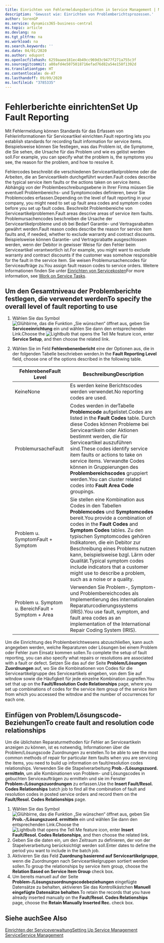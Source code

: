 ```yaml
---
title: Einrichten von Fehlermeldungsberichten in Service Management | Microsoft Docs
description: 'Gewusst wie: Einrichten von Problemberichtsprozessen.'
author: SorenGP
ms.service: dynamics365-business-central
ms.topic: article
ms.devlang: na
ms.tgt_pltfrm: na
ms.workload: na
ms.search.keywords: ''
ms.date: 04/01/2020
ms.author: edupont
ms.openlocfilehash: 6259aaee181ec4b49cc969d3c9477f271a755c3f
ms.sourcegitcommit: a80afd4e5075018716efad76d82a54e158f1392d
ms.translationtype: HT
ms.contentlocale: de-AT
ms.lasthandoff: 09/09/2020
ms.locfileid: "3785335"
---
```

# <a name="set-up-fault-reporting"></a><span data-ttu-id="1bf30-103">Fehlerberichte einrichten</span><span class="sxs-lookup"><span data-stu-id="1bf30-103">Set Up Fault Reporting</span></span>
<span data-ttu-id="1bf30-104">Mit Fehlermeldung können Standards für das Erfassen von Fehlerinformationen für Serviceartikel einrichten.</span><span class="sxs-lookup"><span data-stu-id="1bf30-104">Fault reporting lets you establish standards for recording fault information for service items.</span></span> <span data-ttu-id="1bf30-105">Beispielsweise können Sie festlegen, was das Problem ist, die Symptome, die Sie sehen, die Ursache für das Problem und wie es gelöst werden soll.</span><span class="sxs-lookup"><span data-stu-id="1bf30-105">For example, you can specify what the problem is, the symptoms you see, the reason for the problem, and how to resolve it.</span></span>  

<span data-ttu-id="1bf30-106">Fehlercodes beschreibt die verschiedenen Serviceartikelprobleme oder die Arbeiten, die an Serviceartikeln durchgeführt wurden.</span><span class="sxs-lookup"><span data-stu-id="1bf30-106">Fault codes describe the typical service item faults or the actions taken on service items.</span></span> <span data-ttu-id="1bf30-107">Abhängig von der Problembeschreibungsebene in Ihrer Firma müssen Sie eventuell Problembereichs- und Symptomcodes definieren, bevor Sie Problemcodes erfassen.</span><span class="sxs-lookup"><span data-stu-id="1bf30-107">Depending on the level of fault reporting in your company, you might need to set up fault area codes and symptom codes before you set up fault codes.</span></span> <span data-ttu-id="1bf30-108">Beschreibt Problembereiche von Serviceartikelproblemen.</span><span class="sxs-lookup"><span data-stu-id="1bf30-108">Fault areas descrive areas of service item faults.</span></span> <span data-ttu-id="1bf30-109">Problemursachencodes beschreiben die Ursache der Serviceartikelprobleme und ob bei Bedarf Garantie- und Vertragsrabatten gewährt werden.</span><span class="sxs-lookup"><span data-stu-id="1bf30-109">Fault reason codes describe the reason for service item faults and, if needed, whether to exclude warranty and contract discounts.</span></span> <span data-ttu-id="1bf30-110">Beispielsweise können Garantie- und Vertragsrabatte ausgeschlossen werden, wenn der Debitor in gewisser Weise für den Fehler beim Serviceartikel verantwortlich ist.</span><span class="sxs-lookup"><span data-stu-id="1bf30-110">For example, you might want to exclude warranty and contract discounts if the customer was somehow responsible for the fault in the service item.</span></span> <span data-ttu-id="1bf30-111">Sie weisen Problemursachencodes für Serviceaufträge zu.</span><span class="sxs-lookup"><span data-stu-id="1bf30-111">You assign fault reason codes to service orders.</span></span> <span data-ttu-id="1bf30-112">Weitere Informationen finden Sie unter [Einrichten von Servicekosten](service-how-to-work-on-service-tasks.md)</span><span class="sxs-lookup"><span data-stu-id="1bf30-112">For more information, see [Work on Service Tasks](service-how-to-work-on-service-tasks.md).</span></span>  

## <a name="to-specify-the-overall-level-of-fault-reporting-to-use"></a><span data-ttu-id="1bf30-113">Um den Gesamtniveau der Problemberichte festlegen, die verwendet werden</span><span class="sxs-lookup"><span data-stu-id="1bf30-113">To specify the overall level of fault reporting to use</span></span>
1. <span data-ttu-id="1bf30-114">Wählen Sie das Symbol ![Glühbirne, das die Funktion „Sie wünschen“ öffnet](media/ui-search/search_small.png "Tell Me-Funktion") aus, geben Sie **Serviceeinrichtung** ein und wählen Sie dann den entsprechenden Link.</span><span class="sxs-lookup"><span data-stu-id="1bf30-114">Choose the ![Lightbulb that opens the Tell Me feature](media/ui-search/search_small.png "Tell me what you want to do") icon, enter **Service Setup**, and then choose the related link.</span></span>
2. <span data-ttu-id="1bf30-115">Wählen Sie im Feld **Fehlerebenenbericht** eine der Optionen aus, die in der folgenden Tabelle beschrieben werden.</span><span class="sxs-lookup"><span data-stu-id="1bf30-115">In the **Fault Reporting Level** field, choose one of the options described in the following table.</span></span>  

    |<span data-ttu-id="1bf30-116">**Fehlerebene**</span><span class="sxs-lookup"><span data-stu-id="1bf30-116">**Fault Level**</span></span>|<span data-ttu-id="1bf30-117">**Beschreibung**</span><span class="sxs-lookup"><span data-stu-id="1bf30-117">**Description**</span></span>|  
    |------------|-------------|  
    |<span data-ttu-id="1bf30-118">Keine</span><span class="sxs-lookup"><span data-stu-id="1bf30-118">None</span></span> | <span data-ttu-id="1bf30-119">Es werden keine Berichtscodes werden verwendet.</span><span class="sxs-lookup"><span data-stu-id="1bf30-119">No reporting codes are used.</span></span>|  
    |<span data-ttu-id="1bf30-120">Problemursache</span><span class="sxs-lookup"><span data-stu-id="1bf30-120">Fault</span></span> | <span data-ttu-id="1bf30-121">Codes werden in derTabelle **Problemcode** aufgelistet.</span><span class="sxs-lookup"><span data-stu-id="1bf30-121">Codes are listed in the **Fault Codes** table.</span></span> <span data-ttu-id="1bf30-122">Durch diese Codes können Probleme bei Serviceartikeln oder Aktionen bestimmt werden, die für Serviceartikel auszuführen sind.</span><span class="sxs-lookup"><span data-stu-id="1bf30-122">These codes identify service item faults or actions to take on service items.</span></span> <span data-ttu-id="1bf30-123">Verwandte Codes können in Gruppierungen des **Problembereichscodes** gruppiert werden.</span><span class="sxs-lookup"><span data-stu-id="1bf30-123">You can cluster related codes into **Fault Area Code** groupings.</span></span>|  
    |<span data-ttu-id="1bf30-124">Problem u. Symptom</span><span class="sxs-lookup"><span data-stu-id="1bf30-124">Fault + Symptom</span></span> | <span data-ttu-id="1bf30-125">Sie stellen eine Kombination aus Codes in den Tabellen **Problemcodes** und **Symptomcodes** bereit.</span><span class="sxs-lookup"><span data-stu-id="1bf30-125">You provide a combination of codes in the **Fault Codes** and **Symptom Codes** tables.</span></span> <span data-ttu-id="1bf30-126">Zu den typischen Symptomcodes gehören Indikatoren, die ein Debitor zur Beschreibung eines Problems nutzen kann, beispielsweise bzgl. Lärm oder Qualität.</span><span class="sxs-lookup"><span data-stu-id="1bf30-126">Typical symptom codes include indicators that a customer might use to describe a problem, such as a noise or a quality.</span></span>|  
    |<span data-ttu-id="1bf30-127">Problem u. Symptom u. Bereich</span><span class="sxs-lookup"><span data-stu-id="1bf30-127">Fault + Symptom + Area</span></span> | <span data-ttu-id="1bf30-128">Verwenden Sie Problem-, Symptom- und Problembereichcodes als Implementierung des internationalen Reparaturcodierungssystems (IRIS).</span><span class="sxs-lookup"><span data-stu-id="1bf30-128">You use fault, symptom, and fault area codes as an implementation of the International Repair Coding System (IRIS).</span></span>|  

<span data-ttu-id="1bf30-129">Um die Einrichtung des Problemberichtwesens abzuschließen, kann auch angegeben werden, welche Reparaturen oder Lösungen bei einem Problem oder Fehler zum Einsatz kommen sollen.</span><span class="sxs-lookup"><span data-stu-id="1bf30-129">To complete the setup of fault reporting, you can also specify what repairs or resolutions are associated with a fault or defect.</span></span> <span data-ttu-id="1bf30-130">Setzen Sie das auf der Seite **Problem/Lösungen Zuordnungen** auf, wo Sie die Kombinationen von Codes für die Serviceartikelgruppe des Serviceartikels eingeben, von dem Sie auf witndow sowie die Häufigkeit für jede einzelne Kombination zugreifen.</span><span class="sxs-lookup"><span data-stu-id="1bf30-130">You set that up on the **Fault/Resolution Code Relationships** page, where you set up combinations of codes for the service item group of the service item from which you accessed the witndow and the number of occurrences for each one.</span></span>

## <a name="to-create-fault-and-resolution-code-relationships"></a><span data-ttu-id="1bf30-131">Einfügen von Problem/Lösungscode-Beziehungen</span><span class="sxs-lookup"><span data-stu-id="1bf30-131">To create fault and resolution code relationships</span></span>
<!--this needs to go in a working with topic-->
<span data-ttu-id="1bf30-132">Um die üblichsten Reparaturmethoden für Fehler an Serviceartikeln anzeigen zu können, ist es notwendig, Informationen über die Problem/Lösungscode Zuordnungen zu erstellen.</span><span class="sxs-lookup"><span data-stu-id="1bf30-132">To be able to see the most common methods of repair for particular item faults when you are servicing the items, you need to build up information on fault/resolution codes relationships.</span></span> <span data-ttu-id="1bf30-133">Verwenden Sie die Stapelverarbeitung **Prob.-/Lösungszuord. ermitteln**, um alle Kombinationen von Problem- und Lösungscodes in gebuchten Serviceaufträgen zu ermitteln und sie im Fenster **Problem-/Lösungszuordnungen** zu erfassen.</span><span class="sxs-lookup"><span data-stu-id="1bf30-133">Use the **Insert Fault/Resol. Codes Relationships** batch job to find all the combination of fault and resolution codes in posted service orders and record them on the **Fault/Resol. Codes Relationships** page.</span></span>

1. <span data-ttu-id="1bf30-134">Wählen Sie das Symbol ![Glühbirne, das die Funktion „Sie wünschen“ öffnet](media/ui-search/search_small.png "Tell Me-Funktion") aus, geben Sie **Prob.-/Lösungszuord. ermitteln** ein und wählen Sie dann den entsprechenden Link.</span><span class="sxs-lookup"><span data-stu-id="1bf30-134">Choose the ![Lightbulb that opens the Tell Me feature](media/ui-search/search_small.png "Tell me what you want to do") icon, enter **Insert Fault/Resol. Codes Relationships**, and then choose the related link.</span></span>  
2. <span data-ttu-id="1bf30-135">Geben Sie die daten ein, um den Zeitraum zu definieren, der von der Stapelverarbeitung berücksichtigt werden soll.</span><span class="sxs-lookup"><span data-stu-id="1bf30-135">Enter dates to define the period you want to include in the batch job.</span></span>  
3. <span data-ttu-id="1bf30-136">Aktivieren Sie das Feld **Zuordnung basierend auf Serviceartikelgruppe**, wenn die Zuordnungen nach Serviceartikelgruppen sortiert werden sollen.</span><span class="sxs-lookup"><span data-stu-id="1bf30-136">To group the relationships by service item group, choose the **Relation Based on Service Item Group** check box.</span></span>  
4. <span data-ttu-id="1bf30-137">Um bereits manuell auf der Seite **Problem-/Lösungszuordnungscodebeziehungen** eingefügte Datensätze zu behalten, aktivieren Sie das Kontrollkästchen **Manuell eingefügte Datensätze behalten**.</span><span class="sxs-lookup"><span data-stu-id="1bf30-137">To retain the records that you have already inserted manually on the **Fault/Resol. Codes Relationships** page, choose the **Retain Manually Inserted Rec.** check box.</span></span>  

## <a name="see-also"></a><span data-ttu-id="1bf30-138">Siehe auch</span><span class="sxs-lookup"><span data-stu-id="1bf30-138">See Also</span></span>
[<span data-ttu-id="1bf30-139">Einrichten der Serviceverwaltung</span><span class="sxs-lookup"><span data-stu-id="1bf30-139">Setting Up Service Management</span></span>](service-setup-service.md)  
[<span data-ttu-id="1bf30-140">Service</span><span class="sxs-lookup"><span data-stu-id="1bf30-140">Service Management</span></span>](service-service.md)  
